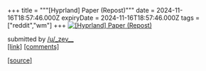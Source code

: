 +++
title = """[Hyprland] Paper (Repost)"""
date = 2024-11-16T18:57:46.000Z
expiryDate = 2024-11-16T18:57:46.000Z
tags = ["reddit","wm"]
+++
[![[Hyprland] Paper (Repost)](https://preview.redd.it/2oyg3wxc9b1e1.png?width=640&crop=smart&auto=webp&s=5b2522fe6150675ef721a5c4b1589032da2b3329 "[Hyprland] Paper (Repost)")](https://www.reddit.com/r/unixporn/comments/1gsu8ca/hyprland_paper_repost/)

submitted by [/u/\_zev\_\_](https://www.reddit.com/user/_zev__)  
[\[link\]](https://i.redd.it/2oyg3wxc9b1e1.png) [\[comments\]](https://www.reddit.com/r/unixporn/comments/1gsu8ca/hyprland_paper_repost/)

[[source]](https://www.reddit.com/r/unixporn/comments/1gsu8ca/hyprland_paper_repost/)
